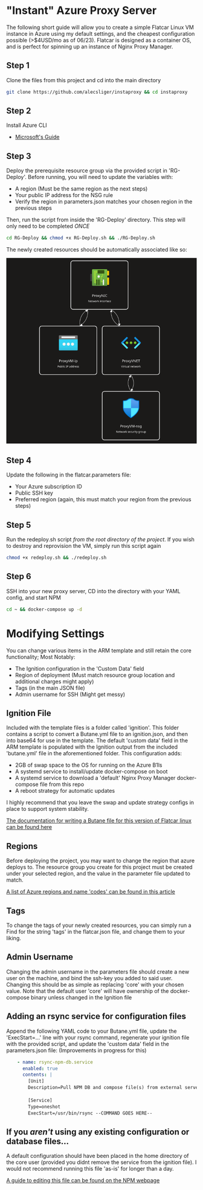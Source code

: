 
# "Instant" Azure Proxy Server
The following short guide will allow you to create a simple Flatcar Linux VM instance in Azure using my default settings, and the cheapest configuration possible (>$4USD/mo as of 06/23). Flatcar is designed as a container OS, and is perfect for spinning up an instance of Nginx Proxy Manager.

## Step 1
Clone the files from this project and cd into the main directory
```bash
git clone https://github.com/alecsliger/instaproxy && cd instaproxy
```
## Step 2
Install Azure CLI
- [Microsoft's Guide](https://learn.microsoft.com/en-us/cli/azure/install-azure-cli)

## Step 3
Deploy the prerequisite resource group via the provided script in 'RG-Deploy'. Before running, you will need to update the variables with:
- A region (Must be the same region as the next steps)
- Your public IP address for the NSG rule
- Verify the region in parameters.json matches your chosen region in the previous steps

Then, run the script from inside the 'RG-Deploy' directory. This step will only need to be completed *ONCE*

```bash
cd RG-Deploy && chmod +x RG-Deploy.sh && ./RG-Deploy.sh
```

The newly created resources should be automatically associated like so:

![ResourceVisualizer](images/diagram.png)

## Step 4
Update the following in the flatcar.parameters file:
- Your Azure subscription ID
- Public SSH key 
- Preferred region (again, this must match your region from the previous steps)

## Step 5

Run the redeploy.sh script *from the root directory of the project*. If you wish to destroy and reprovision the VM, simply run this script again

```bash
chmod +x redeploy.sh && ./redeploy.sh
```

## Step 6

SSH into your new proxy server, CD into the directory with your YAML config, and start NPM

```bash
cd ~ && docker-compose up -d
```

# Modifying Settings

You can change various items in the ARM template and still retain the core functionality; Most Notably:

- The Ignition configuration in the 'Custom Data' field
- Region of deployment (Must match resource group location and additional charges might apply)
- Tags (in the main JSON file)
- Admin username for SSH (Might get messy)

## Ignition File

Included with the template files is a folder called 'ignition'. This folder contains a script to convert a Butane.yml file to an ignition.json, and then into base64 for use in the template. The default 'custom data' field in the ARM template is populated with the Ignition output from the included 'butane.yml' file in the aforementioned folder. This configuration adds:

- 2GB of swap space to the OS for running on the Azure B1ls 
- A systemd service to install/update docker-compose on boot
- A systemd service to download a 'default' Nginx Proxy Manager docker-compose file from this repo
- A reboot strategy for automatic updates

I highly recommend that you leave the swap and update strategy configs in place to support system stability.

[The documentation for writing a Butane file for this version of Flatcar linux can be found here](https://coreos.github.io/butane/config-flatcar-v1_0/)

## Regions

Before deploying the project, you may want to change the region that azure deploys to. The resource group you create for this project must be created under your selected region, and the value in the parameter file updated to match. 

[A list of Azure regions and name 'codes' can be found in this article](https://azuretracks.com/2021/04/current-azure-region-names-reference/)

## Tags

To change the tags of your newly created resources, you can simply run a Find for the string 'tags' in the flatcar.json file, and change them to your liking.

## Admin Username

Changing the admin username in the parameters file should create a new user on the machine, and bind the ssh-key you added to said user. Changing this should be as simple as replacing 'core' with your chosen value. Note that the default user 'core' will have ownership of the docker-compose binary unless changed in the Ignition file

## Adding an rsync service for configuration files

Append the following YAML code to your Butane.yml file, update the 'ExecStart=...' line with your rsync command, regenerate your ignition file with the provided script, and update the 'custom data' field in the parameters.json file: (Improvements in progress for this)

```yaml
    - name: rsync-npm-db.service
      enabled: true
      contents: |
        [Unit]
        Description=Pull NPM DB and compose file(s) from external server

        [Service]
        Type=oneshot
        ExecStart=/usr/bin/rsync --COMMAND GOES HERE--
```
## If you *aren't* using any existing configuration or database files...
A default configuration should have been placed in the home directory of the core user (provided you didnt remove the service from the ignition file). I would not recommend running this file 'as-is' for longer than a day.

[A guide to editing this file can be found on the NPM webpage](https://nginxproxymanager.com/setup/#running-the-app)
